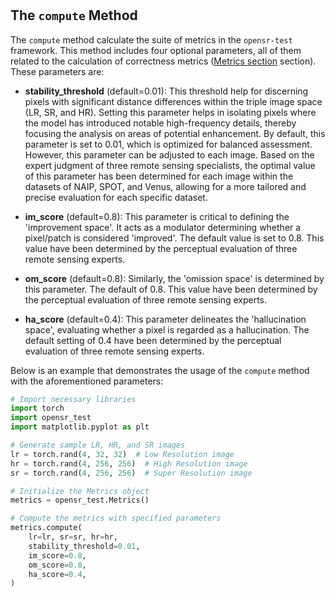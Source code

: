 #

## The `compute` Method

The `compute` method calculate the suite of metrics in the `opensr-test` framework. This method includes four optional parameters, all of them related to the calculation of correctness metrics ([Metrics section](docs/Metrics/correctness.md) section). These parameters are:

- **stability_threshold** (default=0.01): This threshold help for discerning pixels with significant distance differences within the triple image space (LR, SR, and HR). Setting this parameter helps in isolating pixels where the model has introduced notable high-frequency details, thereby focusing the analysis on areas of potential enhancement. By default, this parameter is set to 0.01, which is optimized for balanced assessment. However, this parameter can be adjusted to each image. Based on the expert judgment of three remote sensing specialists, the optimal value of this parameter has been determined for each image within the datasets of NAIP, SPOT, and Venus, allowing for a more tailored and precise evaluation for each specific dataset.

- **im_score** (default=0.8): This parameter is critical to defining the 'improvement space'. It acts as a modulator determining whether a pixel/patch is considered 'improved'. The default value is set to 0.8. This value have been determined by the perceptual evaluation of three remote sensing experts.

- **om_score** (default=0.8): Similarly, the 'omission space' is determined by this parameter. The default of 0.8. This value have been determined by the perceptual evaluation of three remote sensing experts.

- **ha_score** (default=0.4): This parameter delineates the 'hallucination space', evaluating whether a pixel is regarded as a hallucination. The default setting of 0.4 have been determined by the perceptual evaluation of three remote sensing experts.

Below is an example that demonstrates the usage of the `compute` method with the aforementioned parameters:

```python
# Import necessary libraries
import torch
import opensr_test
import matplotlib.pyplot as plt

# Generate sample LR, HR, and SR images
lr = torch.rand(4, 32, 32)  # Low Resolution image
hr = torch.rand(4, 256, 256)  # High Resolution image
sr = torch.rand(4, 256, 256)  # Super Resolution image

# Initialize the Metrics object
metrics = opensr_test.Metrics()

# Compute the metrics with specified parameters
metrics.compute( 
    lr=lr, sr=sr, hr=hr,
    stability_threshold=0.01,
    im_score=0.8,
    om_score=0.8,
    ha_score=0.4,
)
```
